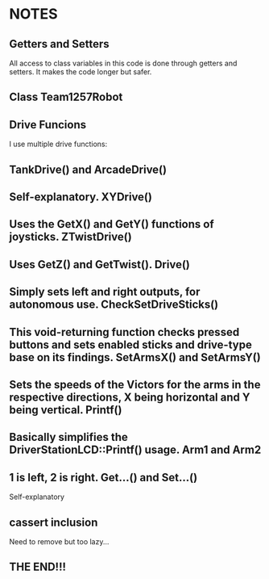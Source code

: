 NOTES
=====

Getters and Setters
-------------------

All access to class variables in this code is done through getters and setters. It makes the code longer but safer.

Class Team1257Robot
-------------------

Drive Funcions
--------------
I use multiple drive functions:
	
TankDrive() and ArcadeDrive()
-----------------------------
Self-explanatory.
XYDrive()
---------
Uses the GetX() and GetY() functions of joysticks.
ZTwistDrive()
-------------
Uses GetZ() and GetTwist().
Drive()
-------
Simply sets left and right outputs, for autonomous use.
CheckSetDriveSticks()
---------------------
This void-returning function checks pressed buttons and sets enabled sticks and drive-type base on its findings.
SetArmsX() and SetArmsY()
-------------------------
Sets the speeds of the Victors for the arms in the respective directions, X being horizontal and Y being vertical.
Printf()
--------
Basically simplifies the DriverStationLCD::Printf() usage.
Arm1 and Arm2
-------------
1 is left, 2 is right.
Get...() and Set...()
---------------------
Self-explanatory
	
cassert inclusion
--------------------
Need to remove but too lazy...

THE END!!!
----------
